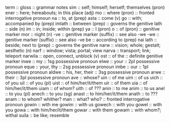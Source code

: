 term :: gloss :: grammar notes
sim :: self; himself; herself; themselves (pron)
ener :: here; hereabouts; in this place (adj)
mo :: where (pron) :: fronted interrogative pronoun
na :: to, at (prep)
asta :: come (v)
go :: with; accompanied by (prep)
imlath :: between (prep) :: governs the genitive
lath :: side (n)
im :: in; inside; within (prep)
ya :: I (pron)
o :: of (pron) :: genitive marker
mor :: night (n)
-ve :: genitive marker (suffix) :: see also -we
-we :: genitive marker (suffix) :: see also -ve
be :: according to (prep)
nai lath :: beside; next to (prep) :: governs the genitive
narw :: vision; whole; gestalt; aesthetic (n)
narf :: window; vista; portal; view
narva :: transport; link; teleport
narwila :: open, connect, unblock (v)
ost :: of the :: definite genitive marker
inwe :: my :: 1sg possessive pronoun
elwe :: your :: 2pl possessive pronoun
eque :: your, thy :: 2sg possessive pronoun
imbe :: our :: 1pl possessive pronoun
aldwe :: his, her, their :: 3sg possessive pronoun
arwe :: their :: 3pl possessive pronoun
ave :: whose?
uin :: of me
uim :: of us
uich :: of you
uil :: of you (pl)
uist :: of him/her/it/them
uir :: of them
uia :: of him/her/it/them
uiam :: of whom?
uith :: of ???
anin :: to me
anim :: to us
anel :: to you (pl)
anech :: to you (sg)
anast :: to him/her/it/them
anath :: to ???
anam :: to whom? whither?
man :: what? who? :: fronted interrogative pronoun
gowin :: with me
gowim :: with us
gowech :: with you
gowel :: with you
gowa :: with him/her/it/them
gowar :: with them
gowam :: with whom?; withal
suila :: be like; resemble
